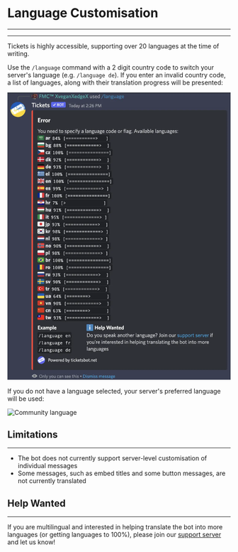 # Language Customisation
***
***

Tickets is highly accessible, supporting over 20 languages at the time of writing.

Use the `/language` command with a 2 digit country code to switch your server's language (e.g. `/language de`). If you enter an invalid country code, a list of languages, along with their translation progress will be presented:

![Language list](../img/languages.webp)

If you do not have a language selected, your server's preferred language will be used:

![Community language](../img/server_language.webp)

## Limitations
***

- The bot does not currently support server-level customisation of individual messages
- Some messages, such as embed titles and some button messages, are not currently translated

## Help Wanted
***

If you are multilingual and interested in helping translate the bot into more languages (or getting languages to 100%), please join our [support server](https://discord.gg/bh6aAfP) and let us know!